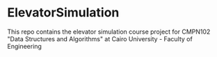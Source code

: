 # ElevatorSimulation
This repo contains the elevator simulation course project for CMPN102 "Data Structures and Algorithms" at Cairo University - Faculty of Engineering
